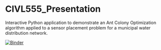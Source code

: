 # CIVL555_Presentation
Interactive Python application to demonstrate an Ant Colony Optimization algorithm applied to a sensor placement problem for a municipal water distribution network.

[![Binder](https://mybinder.org/badge_logo.svg)](https://mybinder.org/v2/gh/dankovacek/CIVL555_Presentation/master)
